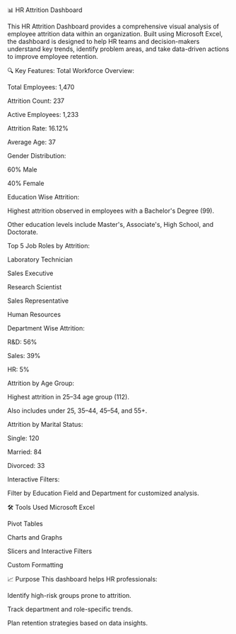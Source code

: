 📊 HR Attrition Dashboard

This HR Attrition Dashboard provides a comprehensive visual analysis of employee attrition data within an organization. Built using Microsoft Excel, the dashboard is designed to help HR teams and decision-makers understand key trends, identify problem areas, and take data-driven actions to improve employee retention.

🔍 Key Features:
Total Workforce Overview:

Total Employees: 1,470

Attrition Count: 237

Active Employees: 1,233

Attrition Rate: 16.12%

Average Age: 37

Gender Distribution:

60% Male

40% Female

Education Wise Attrition:

Highest attrition observed in employees with a Bachelor's Degree (99).

Other education levels include Master's, Associate's, High School, and Doctorate.

Top 5 Job Roles by Attrition:

Laboratory Technician

Sales Executive

Research Scientist

Sales Representative

Human Resources

Department Wise Attrition:

R&D: 56%

Sales: 39%

HR: 5%

Attrition by Age Group:

Highest attrition in 25–34 age group (112).

Also includes under 25, 35–44, 45–54, and 55+.

Attrition by Marital Status:

Single: 120

Married: 84

Divorced: 33

Interactive Filters:

Filter by Education Field and Department for customized analysis.

🛠️ Tools Used
Microsoft Excel

Pivot Tables

Charts and Graphs

Slicers and Interactive Filters

Custom Formatting

📈 Purpose
This dashboard helps HR professionals:

Identify high-risk groups prone to attrition.

Track department and role-specific trends.

Plan retention strategies based on data insights.

